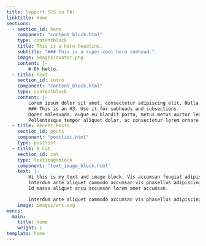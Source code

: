 ```yaml
---
title: Support SCS in PA!
linktitle: Home
sections:
  - section_id: hero
    component: "content_block.html"
    type: contentblock
    title: This is a hero headline.
    subtitle: "### This is a super-cool hero subhead."
    image: images/avatar.png
    content: |-
        # Oh hello.
  - title: Text
    section_id: intro
    component: "content_block.html"
    type: contentblock
    content: |-
        Lorem ipsum dolor sit amet, consectetur adipiscing elit. Nulla orci diam, elementum consectetur elit non, tempus varius leo. In ut bibendum mauris. Vestibulum mattis pharetra enim. Maecenas ornare vulputate nisi sed condimentum. Fusce sit amet cursus nunc. Vivamus malesuada posuere mollis. Aliquam facilisis neque eget ligula aliquam consequat.
        ### This is an H3. Use it for subheads and subsections.
        Donec malesuada, augue eu blandit porta, metus metus auctor leo, non dapibus felis odio non tortor. Mauris sem orci, tristique eget [this is an inline link](#) placerat non, eleifend tempor dolor. Quisque sed nisl elit. Praesent pulvinar id urna quis cursus. In hac habitasse platea dictumst. Mauris sed odio magna. Duis felis turpis, posuere at erat nec, condimentum luctus nibh. Nam leo ante, tempor ut tellus vel, lacinia aliquam velit. Mauris ut purus in nisl suscipit feugiat.
        Pellentesque tempor aliquet dolor, ac consectetur lorem ornare id. Vestibulum sit amet facilisis elit, sit amet rhoncus felis. Nunc rhoncus porttitor sollicitudin. Quisque eu leo metus. Curabitur gravida nibh eu
  - title: Recent Posts
    section_id: posts
    component: "postlist.html"
    type: postlist
  - title: A Cat
    section_id: cat
    type: textimageblock
    component: "text_image_block.html"
    text: |-
        Hi this is my text and image block. Vis accumsan feugiat adipiscing nisl amet adipiscing accumsan blandit accumsan sapien blandit ac amet faucibus aliquet placerat commodo.
        Interdum ante aliquet commodo accumsan vis phasellus adipiscing. Ornare a in lacinia. Vestibulum accumsan ac metus massa tempor. Accumsan in lacinia ornare massa amet. Ac interdum ac non praesent. Cubilia lacinia interdum massa faucibus blandit nullam. Accumsan phasellus nunc integer. Accumsan euismod nunc adipiscing lacinia erat ut sit. Arcu amet.
        Id massa aliquet arcu accumsan lorem amet accumsan.

        Interdum ante aliquet commodo accumsan vis phasellus adipiscing. Ornare a in lacinia. Vestibulum accumsan ac metus massa tempor. Accumsan in lacinia ornare massa amet. Ac interdum ac non praesent. Cubilia lacinia interdum massa faucibus blandit nullam. Accumsan phasellus nunc integer. Accumsan euismod nunc adipiscing lacinia erat ut sit. Arcu amet.
    image: images/art.svg
menus:
  main:
    title: Home
    weight: 1
template: home
---
```

